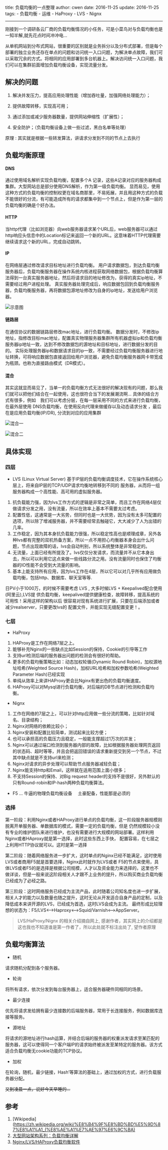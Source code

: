 title: 负载均衡的一点整理
author: cwen
date:  2016-11-25
update:  2016-11-25
tags:
    - 负载均衡
    - 运维
    - HaProxy
    - LVS
    - Nignx

---

刚接到一个调研各云厂商的负载均衡情况的小任务，可是小菜鸟对与负载均衡也是一知半解,就先花点时间冲冲电...
<!--more-->
从单机网站到分布式网站，很重要的区别就是业务拆分以及分布式部署，但是每个部署的独立业务还存在单点的问题和访问统一入口问题，为解决单点故障，我们可以采取冗余的方式。将相同的应用部署到多台机器上。解决访问统一入口问题，我们可以在集群前面增加负载均衡设备，实现流量分发。

## 解决的问题

1. 解决并发压力，提高应用处理性能（增加吞吐量，加强网络处理能力）；

2. 提供故障转移，实现高可用；

3. 通过添加或减少服务器数量，提供网站伸缩性（扩展性）；

4. 安全防护；（负载均衡设备上做一些过滤，黑白名单等处理）

原理 : 其实就是根据一些转发算法，讲请求分发到不同的节点上去执行

## 负载均衡原理

#### DNS

通过使用域名解析实现负载均衡，配置多个A 记录，这些A记录对应的服务器构成集群。大型网站总是部分使用DNS解析，作为第一级负载均衡。 显而易见，使用这种方式的负载均衡的控制权更在域名商那里，不易拓展，并且用这种方式的负载不能很好的分流，有可能造成所有的请求都集中到一个节点上，但是作为第一层的负载均衡的确是个好办法。　　　　

#### HTTP

当http代理（比如浏览器）向web服务器请求某个URL后，web服务器可以通过http响应头信息中的Location标记来返回一个新的URL。这意味着HTTP代理需要继续请求这个新的URL，完成自动跳转。

#### IP

在网络层通过修改请求目标地址进行负载均衡。
用户请求数据包，到达负载均衡服务器后，负载均衡服务器在操作系统内核进程获取网络数据包，根据负载均衡算法得到一台真实服务器地址，然后将请求目的地址修改为，获得的真实ip地址，不需要经过用户进程处理。
真实服务器处理完成后，响应数据包回到负载均衡服务器，负载均衡服务器，再将数据包源地址修改为自身的ip地址，发送给用户浏览器。

![示意图](http://7xnp02.com1.z0.glb.clouddn.com/820332-20151213195925966-1272593644.png)


#### 链路层

在通信协议的数据链路层修改mac地址，进行负载均衡。
数据分发时，不修改ip地址，指修改目标mac地址，配置真实物理服务器集群所有机器虚拟ip和负载均衡服务器ip地址一致，达到不修改数据包的源地址和目标地址，进行数据分发的目的。
实际处理服务器ip和数据请求目的ip一致，不需要经过负载均衡服务器进行地址转换，可将响应数据包直接返回给用户浏览器，避免负载均衡服务器网卡带宽成为瓶颈。也称为直接路由模式（DR模式）。

#### 混合　　

其实这就显而易见了，当单一的负载均衡方式无法很好的解决现有的问题，那么我们就可以把他们结合在一起使用，这也很符合当下的发展潮流啊...   具体的结合方式有很多，例如　我们可以考虑分层，在每一层采用不同的方式来进行负载均衡，在最外层使用
DNS负载均衡，在使用反向代理来做缓存以及动态请求分发 ，最后在是应用负载均衡(IP/DR), 分流到对应的应用集群　　

![混合一](http://7xnp02.com1.z0.glb.clouddn.com/820332-20151213200106747-94797427.png)


![混合二](http://7xnp02.com1.z0.glb.clouddn.com/820332-20151213200117825-1452672107.png)


## 具体实现　　　

### 四层　　

* LVS  (Linux Virtual Server) 基于IP层的负载均衡调度技术，它在操作系统核心层上，将来自IP层的TCP/UDP请求均衡地转移到不同的 服务器，从而将一组服务器构成一个高性能、高可用的虚拟服务器。

1. 抗负载能力强，因为lvs工作方式的逻辑是非常之简单，而且工作在网络4层仅做请求分发之用，没有流量，所以在效率上基本不需要太过考虑。
2. 配置性低，这通常是一大劣势，但同时也是一大优势，因为没有太多可配置的选项，所以除了增减服务器，并不需要经常去触碰它，大大减少了人为出错的几率。
3. 工作稳定，因为其本身抗负载能力很强，所以稳定性高也是顺理成章，另外各种lvs都有完整的双机热备方案，所以一点不用担心均衡器本身会出什么问题，节点出现故障的话，lvs会自动判别，所以系统整体是非常稳定的。
4. 无流量，上面已经有所提及了。lvs仅仅分发请求，而流量并不从它本身出去，所以可以利用它这点来做一些线路分流之用。没有流量同时也保住了均衡器的IO性能不会受到大流量的影响。
5. 基本上能支持所有应用，因为lvs工作在4层，所以它可以对几乎所有应用做负载均衡，包括http、数据库、聊天室等等.

日PV小于1000万，的时候不需要考虑 LVS , 大多时候LVS + Keepalived配合使用(阿里云),LVS提 供负载均衡，keepalived提供健康检查，故障转移，提高系统的可用性！采用这样的架构以后 很容易对现有系统进行扩展，只要在后端添加或者减少realserver，只要更改lvs的 配置文件，并能实现无缝配置变更！。　　

### 七层　

* HaProxy

1. HAProxy是工作在网络7层之上。
2. 能够补充Nginx的一些缺点比如Session的保持，Cookie的引导等工作
3. 支持url检测后端的服务器出问题的检测会有很好的帮助。
4. 更多的负载均衡策略比如：动态加权轮循(Dynamic Round Robin)，加权源地址哈希(Weighted Source Hash)，加权URL哈希和加权参数哈希(Weighted Parameter Hash)已经实现
5. 单纯从效率上来讲HAProxy更会比Nginx有更出色的负载均衡速度。
6. HAProxy可以对Mysql进行负载均衡，对后端的DB节点进行检测和负载均衡。

* Nignx

1. 工作在网络的7层之上，可以针对http应用做一些分流的策略，比如针对域名、目录结构；
2. Nginx对网络的依赖比较小；
3. Nginx安装和配置比较简单，测试起来比较方便；
4. 也可以承担高的负载压力且稳定，一般能支撑超过1万次的并发；
5. Nginx可以通过端口检测到服务器内部的故障，比如根据服务器处理网页返回的状态码、超时等等，并且会把返回错误的请求重新提交到另一个节点，不过其中缺点就是不支持url来检测；
6. Nginx对请求的异步处理可以帮助节点服务器减轻负载；
7. Nginx能支持http和Email，这样就在适用范围上面小很多；
8. 不支持Session的保持、对Big request header的支持不是很好，另外默认的只有Round-robin和IP-hash两种负载均衡算法。

* F5 ... 牛逼的物理负载均衡设备　
土豪配备，性能那是必须的　　

### 选择　　
第一阶段：利用Nginx或者HAProxy进行单点的负载均衡，这一阶段服务器规模刚脱离开单服务器、单数据库的模式，需要一定的负载均衡，但是 仍然规模较小没有专业的维护团队来进行维护，也没有需要进行大规模的网站部署。这样利用Nginx或者HAproxy就是第一选择，此时这些东西上手快， 配置容易，在七层之上利用HTTP协议就可以。这时是第一选择

第二阶段：随着网络服务进一步扩大，这时单点的Nginx已经不能满足，这时使用LVS或者商用F5就是首要选择，Nginx此时就作为LVS或者 F5的节点来使用，具体LVS或者F5的是选择是根据公司规模，人才以及资金能力来选择的，这里也不做详谈，但是一般来说这阶段相关人才跟不上业务的提升，所以购买商业负载均衡已经成为了必经之路。

第三阶段：这时网络服务已经成为主流产品，此时随着公司知名度也进一步扩展，相关人才的能力以及数量也随之提升，这时无论从开发适合自身产品的定制，以及降低成本来讲开源的LVS，已经成为首选，这时LVS会成为主流。
最终形成比较理想的状态为：F5/LVS<—>Haproxy<—>Squid/Varnish<—>AppServer。

> LVS/HaProxy/Nignx 的相关介绍摘自网上, 感谢作者，其实网上的介绍都是这也我也不知道谁是第一作者了，所以此处就不标注出处了, 望作者原理　　　　


## 负载均衡算法　　

* 随机

请求随机分配到各个服务器。

* 轮询

将所有请求，依次分发到每台服务器上，适合服务器硬件同相同的场景。

* 最少连接

优先将请求发给拥有最少连接数的后端服务器，常用于长连接服务，例如数据库连接等服务。

* 源地址

将请求的源地址进行hash运算，并结合后端的服务器的权重派发请求至某匹配的服务器，这可以使得同一个客户端IP的请求始终被派发至某特定的服务器。该方式适合负载均衡无cookie功能的TCP协议。

*  加权　　

在轮询，随机，最少链接，Hash’等算法的基础上，通过加权的方式，进行负载服务器分配。　　



~~又到凌晨一点，说好今天早睡的...~~　　　

## 参考　

1. [Wikipedia](https://zh.wikipedia.org/wiki/%E8%B4%9F%E8%BD%BD%E5%9D%87%E8%A1%A1_(%E8%AE%A1%E7%AE%97%E6%9C%BA)
2. [大型网站架构系列：负载均衡详解](http://www.cnblogs.com/itfly8/p/5043435.html)
3. [Nginx/LVS/HAProxy负载均衡软件](http://liubo.loan/2016/08/04/Nginx-LVS-HAProxy%E8%B4%9F%E8%BD%BD%E5%9D%87%E8%A1%A1%E8%BD%AF%E4%BB%B6/)





